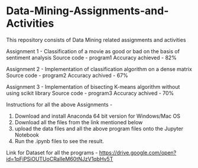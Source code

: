 # Data-Mining-Assignments-and-Activities
This repository consists of Data Mining related assignments and activities

Assignment 1 - Classification of a movie as good or bad on the basis of sentiment analysis
Source code - program1
Accuracy achieved - 82%
 

Assignment 2 - Implementation of classification algorithm on a dense matrix
Source code - program2
Accuracy achived - 67%


Assignment 3 - Implementation of bisecting K-means algorithm without using scikit library
Source code - program3
Accuracy achived - 70%
 


Instructions for all the above Assignments - 

1) Download and install Anaconda 64 bit version for Windows/Mac OS
2) Download all the files from the link mentioned below
2) upload the data files and all the above program files onto the Jupyter Notebook
3) Run the .ipynb files to see the result.

Link for Dataset for all the programs - https://drive.google.com/open?id=1pFjPSiOUTUoCRalIeM60tNJzV1qbHv5T


